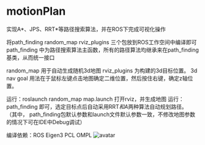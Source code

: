 # motionPlan
实现A*、JPS、RRT*等路径搜索算法，并在ROS下完成可视化操作

将path_finding random_map rviz_plugins 三个包放到ROS工作空间中编译即可
path_finding 中为路径搜索算法主函数，所有的路径算法均继承来在path_finding基类，从而统一接口

random_map 用于自动生成随机3d地图
rviz_plugins 为构建的3d目标位置。
3d nav goal 用法在于鼠标左键点击地图确定二维位置，然后按住右键，确定z轴位置。

运行：roslaunch random_map map.launch 打开rviz，并生成地图
运行：path_finding 即可，选定目标点后自动采用RRT*和A*两种算法自动规划路径。
（其中， path_finding包默认参数和launch文件默认参数一致，不修改地图参数的情况下可在IDE中Debug调试）

编译依赖：ROS
	Eigen3
	PCL
	OMPL
![avatar](https://github.com/linyicheng1/motionPlan/tree/master/src/random_map/path.png)
